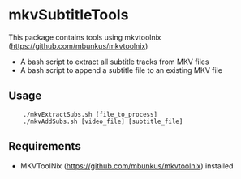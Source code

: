 # mkvSubtitleTools

This package contains tools using mkvtoolnix (https://github.com/mbunkus/mkvtoolnix)

* A bash script to extract all subtitle tracks from MKV files
* A bash script to append a subtitle file to an existing MKV file

## Usage

        ./mkvExtractSubs.sh [file_to_process]
        ./mkvAddSubs.sh [video_file] [subtitle_file]

## Requirements

* MKVToolNix (https://github.com/mbunkus/mkvtoolnix) installed
